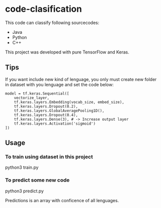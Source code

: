 # code-clasification

This code can classify following sourcecodes:
- Java
- Python
- C++

This project was developed with pure TensorFlow and Keras.

## Tips
If you want include new kind of lenguage, you only must create new folder in dataset with you lenguage and set the code below:

```
model = tf.keras.Sequential([
    vectorize_layer,
    tf.keras.layers.Embedding(vocab_size, embed_size),
    tf.keras.layers.Dropout(0.2),
    tf.keras.layers.GlobalAveragePooling1D(),
    tf.keras.layers.Dropout(0.4),
    tf.keras.layers.Dense(3), # -> Increase output layer
    tf.keras.layers.Activation('sigmoid')
])
```

## Usage
### To train using dataset in this project
python3 train.py

### To predict some new code
python3 predict.py

Predictions is an array with conficence of all lenguages.
